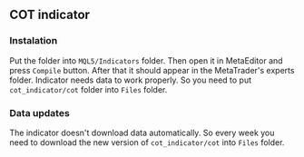 ## COT indicator

### Instalation

Put the folder into `MQL5/Indicators` folder. Then open it in MetaEditor and
press `Compile` button. After that it should appear in the MetaTrader's 
experts folder. 
Indicator needs data to work properly. So you need to put 
`cot_indicator/cot` folder into `Files` folder.

### Data updates

The indicator doesn't download data automatically. So every week you 
need to download the new version of `cot_indicator/cot` into `Files`
folder.
